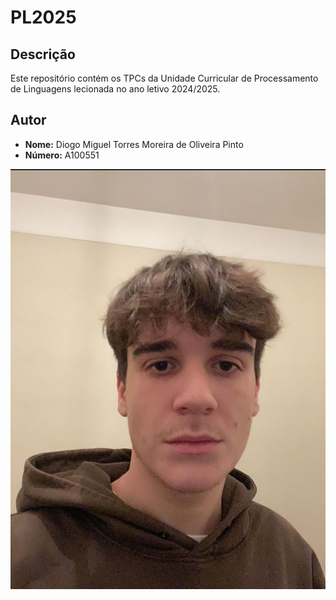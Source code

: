 # PL2025

## Descrição

Este repositório contém os TPCs da Unidade Curricular de Processamento de Linguagens lecionada no ano letivo 2024/2025.

## Autor

- **Nome:** Diogo Miguel Torres Moreira de Oliveira Pinto
- **Número:** A100551

![A100551 - Diogo Pinto](a100551.jpeg)
